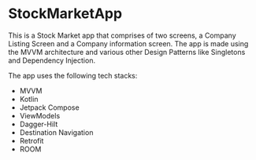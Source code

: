 # StockMarketApp

This is a Stock Market app that comprises of two screens, a Company Listing Screen and a Company information screen. The app is made using the MVVM architecture and various other Design Patterns like Singletons and Dependency Injection.

The app uses the following tech stacks:
- MVVM
- Kotlin
- Jetpack Compose
- ViewModels
- Dagger-Hilt
- Destination Navigation
- Retrofit
- ROOM

